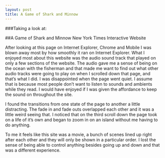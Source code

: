 ```yaml
---
layout: post
title: A Game of Shark and Minnow
---
```

###Taking a look at:

##A Game of Shark and Minnow New York Times Interactive Website

After looking at this page on Internet Explorer, Chrome and Mobile I was blown away most by how smoothly it ran on Internet Explorer. What I enjoyed most about this website was the audio sound track that played on only a few sections of the website. The audio gave me a sense of being on the ocean with the fisherman and that made me want to find out what other audio tracks were going to play on when I scrolled down that page, and that’s what I did. I was disappointed when the page went quiet. I assume that is because most people don’t want to listen to sounds and ambients while they read. I would have enjoyed if I was given the affordance to keep the sound on throughout the site. 

I found the transitions from one state of the page to another a little distracting. The fade in and fade outs overlapped each other and it was a little weird seeing that. I noticed that on the third scroll down the page took on a life of it’s own and began to zoom in on an island without me having to do anything. 

To me it feels like this site was a movie, a bunch of scenes lined up right after each other and they will only be shown in a particular order. I lost the sense of being able to control anything besides going up and down and that was a different experience. 
